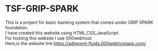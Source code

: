 # TSF-GRIP-SPARK
This is a project for basic banking system that comes under GRIP SPARK foundation.</br>
I have created this website using HTML,CSS,JavaScript.</br>
For hosting this website I use 000webhost.</br>
Here,is the website link:https://adherent-fluids.000webhostapp.com/
